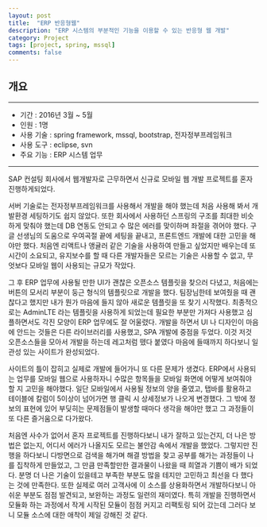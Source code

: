 ```yaml
---
layout: post
title:  "ERP 반응형웹"
description: "ERP 시스템의 부분적인 기능을 이용할 수 있는 반응형 웹 개발"
category: Project
tags: [project, spring, mssql]
comments: false
---
```


## 개요

---

- 기간 : 2016년 3월 ~ 5월
- 인원 : 1명
- 사용 기술 : spring framework, mssql, bootstrap, 전자정부프레임워크
- 사용 도구 : eclipse, svn
- 주요 기능 : ERP 시스템 업무

---

SAP 컨설팅 회사에서 웹개발자로 근무하면서 신규로 모바일 웹 개발 프로젝트를 혼자 진행하게되었다.

서버 기술로는 전자정부프레임워크를 사용해서 개발을 해야 했는데 처음 사용해 봐서 개발환경 세팅하기도 쉽지 않았다.
또한 회사에서 사용하던 스프링의 구조를 최대한 비슷하게 맞춰야 했는데 DB 연동도 안되고 수 많은 에러를 맞이하며 좌절을 겪어야 했다.
구글 선생님의 도움으로 우여곡절 끝에 세팅을 끝내고, 프론트엔드 개발에 대한 고민을 해야만 했다.
처음엔 리액트나 앵귤러 같은 기술을 사용하여 만들고 싶었지만 배우는데 또 시간이 소요되고, 유지보수를 할 때 다른 개발자들은 모르는 기술은
사용할 수 없고, 무엇보다 모바일 웹이 사용되는 규모가 작았다.

그 후 ERP 업무에 사용될 만한 UI가 괜찮은 오픈소스 템플릿을 찾으러 다녔고, 처음에는 버튼의 모서리 부분이 둥근 형식의 템플릿으로 개발을 했다.
팀장님한테 보여줬을 때 괜찮다고 했지만 내가 뭔가 마음에 들지 않아 새로운 템플릿을 또 찾기 시작했다.
최종적으로는 AdminLTE 라는 템플릿을 사용하게 되었는데 필요한 부분만 가져다 사용했고 심플하면서도 각진 모양이
ERP 업무에도 잘 어울렸다. 개발을 하면서 UI 나 디자인이 마음에 안드는 것들은 다른 라이브러리를 사용했고, SPA 개발에 중점을 두었다.
이것 저것 오픈소스들을 모아서 개발을 하는데 레고처럼 뗐다 붙였다 마음에 들때까지 하다보니 일관성 있는 사이트가 완성되었다.

사이트의 틀이 잡히고 실제로 개발에 들어가니 또 다른 문제가 생겼다.
ERP에서 사용되는 업무를 모바일 웹으로 사용하자니 수많은 항목들을 모바일 화면에 어떻게 보여줘야 할 지 고민을 해야했다. 일단 모바일에서 사용될 정보의 양을 줄였고, 탭바를 활용하고
테이블에 칼럼이 5이상이 넘어가면 행 클릭 시 상세정보가 나오게 변경했다. 그 밖에 정보의 표현에 있어 부딪히는 문제점들이 발생할 때마다 생각을 해야만 했고 그 과정들이 또 다른 즐거움으로 다가왔다.

처음엔 사수가 없어서 혼자 프로젝트를 진행하다보니 내가 잘하고 있는건지, 더 나은 방법은 없는지, 어디서 에러가 나올지도 모르는 불안감 속에서 개발을 했었다. 그렇지만 진행을
하다보니 다방면으로 검색을 해가며 해결 방법을 찾고 공부를 해가는 과정들이 나를 집착하게 만들었고, 그 만큼 만족할만한 결과물이 나왔을 때 희열과
기쁨이 배가 되었다. 분명 더 나은 기술이 있을테고 부족한 부분도 많을 테지만 고민하고 최선을 다 했다는 것에 만족한다. 또한 실제로 여러 고객사에 이 소스를 상용화하면서 개발하다보니 아쉬운 부분도 점점 발견되고, 보완하는 과정도 일련의 재미였다. 특히 개발을 진행하면서 모듈화 하는 과정에서
작게 시작된 모듈이 점점 커지고 리팩토링 되어 갔는데 그러다 보니 모듈 소스에 대한 애착이 제일 강해진 것 같다. 

